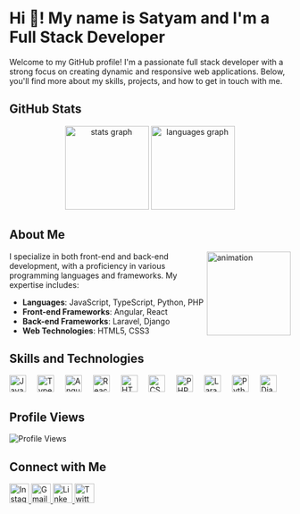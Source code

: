 # Hi 👋! My name is Satyam and I'm a Full Stack Developer

Welcome to my GitHub profile! I'm a passionate full stack developer with a strong focus on creating dynamic and responsive web applications. Below, you'll find more about my skills, projects, and how to get in touch with me.

## GitHub Stats
<div align="center">
  <img src="https://github-readme-stats.vercel.app/api?username=satyamsaxena&&show_icons=true&title_color=ffffff&icon_color=bb2acf&text_color=daf7dc&bg_color=151515" height="150" alt="stats graph"  />
  <img src="https://github-readme-stats.vercel.app/api/top-langs/?username=satyamsaxena&theme=light&hide_langs_below=1" height="150" alt="languages graph"  />
</div>

## About Me
<img src="https://sithcomputers.com/wp-content/uploads/2021/02/Full-Stack-Developer-1.gif" align="right" height="150px" alt="animation" />
I specialize in both front-end and back-end development, with a proficiency in various programming languages and frameworks. My expertise includes:

- **Languages**: JavaScript, TypeScript, Python, PHP
- **Front-end Frameworks**: Angular, React
- **Back-end Frameworks**: Laravel, Django
- **Web Technologies**: HTML5, CSS3

## Skills and Technologies
<div align="left">
  <img src="https://cdn.jsdelivr.net/gh/devicons/devicon/icons/javascript/javascript-original.svg" height="30" alt="JavaScript" />
  <img width="12" />
  <img src="https://cdn.jsdelivr.net/gh/devicons/devicon/icons/typescript/typescript-original.svg" height="30" alt="TypeScript" />
  <img width="12" />
  <img src="https://logowik.com/content/uploads/images/angular9826.logowik.com.webp" height="30" alt="Angular" />
  <img width="12" />
  <img src="https://cdn.jsdelivr.net/gh/devicons/devicon/icons/react/react-original.svg" height="30" alt="React" />
  <img width="12" />
  <img src="https://cdn.jsdelivr.net/gh/devicons/devicon/icons/html5/html5-original.svg" height="30" alt="HTML5" />
  <img width="12" />
  <img src="https://cdn.jsdelivr.net/gh/devicons/devicon/icons/css3/css3-original.svg" height="30" alt="CSS3" />
  <img width="12" />
  <img src="https://upload.wikimedia.org/wikipedia/commons/thumb/2/27/PHP-logo.svg/2560px-PHP-logo.svg.png" height="30" alt="PHP" />
  <img width="12" />
  <img src="https://picperf.io/https://laravelnews.s3.amazonaws.com/images/laravel-featured.png" height="30" alt="Laravel" />
  <img width="12" />
  <img src="https://1000logos.net/wp-content/uploads/2020/08/Python-Logo.png" height="30" alt="Python" />
  <img width="12" />
  <img src="https://www.opengis.ch/wp-content/uploads/2020/04/django-python-logo.png" height="30" alt="Django" />
</div>

## Profile Views
![Profile Views](https://komarev.com/ghpvc/?username=satyamsaxena&color=brightgreen)

## Connect with Me
<div align="left">
  <a href="https://www.instagram.com/the_satyam_saxena/" target="_blank">
    <img src="https://img.shields.io/static/v1?message=Instagram&logo=instagram&label=&color=E4405F&logoColor=white&labelColor=&style=for-the-badge" height="35" alt="Instagram" />
  </a>
  <a href="mailto:satyamsaxena@outlook.com">
    <img src="https://img.shields.io/static/v1?message=Gmail&logo=gmail&label=&color=D14836&logoColor=white&labelColor=&style=for-the-badge" height="35" alt="Gmail" />
  </a>
  <a href="https://www.linkedin.com/in/s%C3%A4t%C3%BD%C3%A5m-saxena-9154979b/" target="_blank">
    <img src="https://img.shields.io/static/v1?message=LinkedIn&logo=linkedin&label=&color=0077B5&logoColor=white&labelColor=&style=for-the-badge" height="35" alt="LinkedIn" />
  </a>
  <a href="https://twitter.com/satyamsaxena092" target="_blank">
    <img src="https://encrypted-tbn0.gstatic.com/images?q=tbn:ANd9GcTNbX8Q5K2DN0PRY8-hPC-FgOGu7y3uVE3Nbw&usqp=CAU" height="35" alt="Twitter" />
  </a>
</div>
